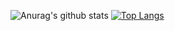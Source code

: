 ![Anurag's github stats](https://github-readme-stats.vercel.app/api?username=mizushin53&theme=dark&show_icons=true)
[![Top Langs](https://github-readme-stats.vercel.app/api/top-langs/?username=anuraghazra)](https://github.com/anuraghazra/github-readme-stats)
